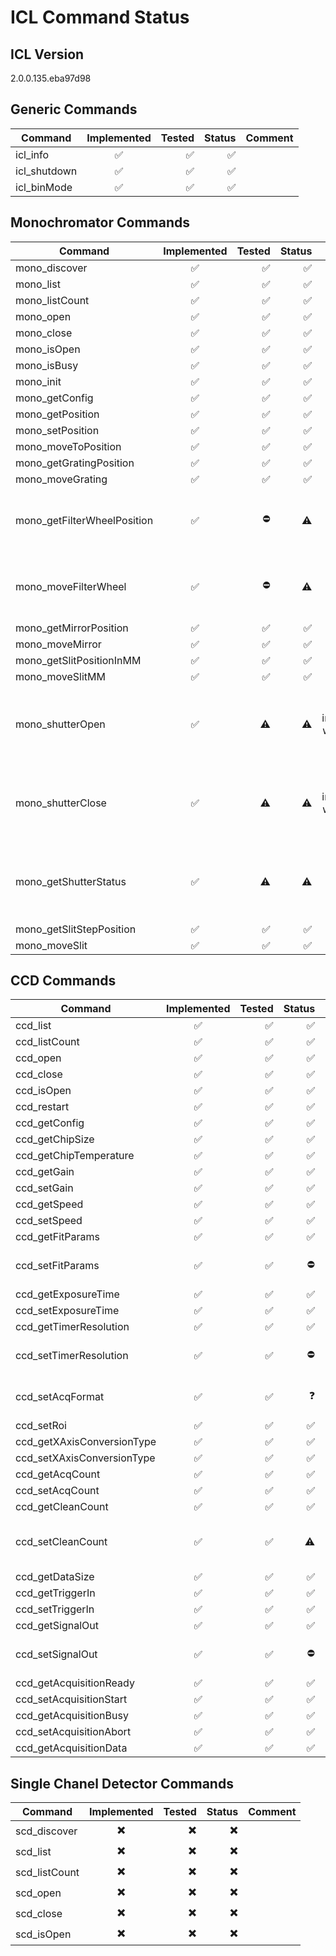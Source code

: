 # ICL Command Status

## ICL Version

2.0.0.135.eba97d98

## Generic Commands

| Command      | Implemented | Tested | Status | Comment |
|--------------|:-----------:|-------:|-------:|--------:|
| icl_info     |      ✅     |     ✅ |     ✅ |         |
| icl_shutdown |      ✅     |     ✅ |     ✅ |         |
| icl_binMode  |      ✅     |     ✅ |     ✅ |         |

## Monochromator Commands

| Command                     | Implemented | Tested | Status |                                                                Comment |
|-----------------------------|:-----------:|-------:|-------:|-----------------------------------------------------------------------:|
| mono_discover               |      ✅     |     ✅ |     ✅ |                                                                        |
| mono_list                   |      ✅     |     ✅ |     ✅ |                                                                        |
| mono_listCount              |      ✅     |     ✅ |     ✅ |                                                                        |
| mono_open                   |      ✅     |     ✅ |     ✅ |                                                                        |
| mono_close                  |      ✅     |     ✅ |     ✅ |                                                                        |
| mono_isOpen                 |      ✅     |     ✅ |     ✅ |                                                                        |
| mono_isBusy                 |      ✅     |     ✅ |     ✅ |                                                                        |
| mono_init                   |      ✅     |     ✅ |     ✅ |                                                                        |
| mono_getConfig              |      ✅     |     ✅ |     ✅ |                                                                        |
| mono_getPosition            |      ✅     |     ✅ |     ✅ |                                                                        |
| mono_setPosition            |      ✅     |     ✅ |     ✅ |                                                                        |
| mono_moveToPosition         |      ✅     |     ✅ |     ✅ |                                                                        |
| mono_getGratingPosition     |      ✅     |     ✅ |     ✅ |                                                                        |
| mono_moveGrating            |      ✅     |     ✅ |     ✅ |                                                                        |
| mono_getFilterWheelPosition |      ✅     |     ⛔ |      ⚠️ |                more info needed about all possible filter wheel setups |
| mono_moveFilterWheel        |      ✅     |     ⛔ |      ⚠️ |                more info needed about all possible filter wheel setups |
| mono_getMirrorPosition      |      ✅     |     ✅ |     ✅ |                                                                        |
| mono_moveMirror             |      ✅     |     ✅ |     ✅ |                                                                        |
| mono_getSlitPositionInMM    |      ✅     |     ✅ |     ✅ |                                                                        |
| mono_moveSlitMM             |      ✅     |     ✅ |     ✅ |                                                                        |
| mono_shutterOpen            |      ✅     |      ⚠️ |      ⚠️ |   cannot test and implemenation will depend on future of shutterSelect |
| mono_shutterClose           |      ✅     |      ⚠️ |      ⚠️ |   cannot test and implemenation will depend on future of shutterSelect |
| mono_getShutterStatus       |      ✅     |      ⚠️ |      ⚠️ | cannot test and returns the status of all shutters instead of just one |
| mono_getSlitStepPosition    |      ✅     |     ✅ |     ✅ |                                                                        |
| mono_moveSlit               |      ✅     |     ✅ |     ✅ |                                                                        |

## CCD Commands

| Command                    | Implemented | Tested | Status |                                  Comment |
|----------------------------|:-----------:|-------:|-------:|-----------------------------------------:|
| ccd_list                   |      ✅     |     ✅ |     ✅ |                                          |
| ccd_listCount              |      ✅     |     ✅ |     ✅ |                                          |
| ccd_open                   |      ✅     |     ✅ |     ✅ |                                          |
| ccd_close                  |      ✅     |     ✅ |     ✅ |                                          |
| ccd_isOpen                 |      ✅     |     ✅ |     ✅ |                                          |
| ccd_restart                |      ✅     |     ✅ |     ✅ |                                          |
| ccd_getConfig              |      ✅     |     ✅ |     ✅ |                                          |
| ccd_getChipSize            |      ✅     |     ✅ |     ✅ |                                          |
| ccd_getChipTemperature     |      ✅     |     ✅ |     ✅ |                                          |
| ccd_getGain                |      ✅     |     ✅ |     ✅ |                                          |
| ccd_setGain                |      ✅     |     ✅ |     ✅ |                                          |
| ccd_getSpeed               |      ✅     |     ✅ |     ✅ |                                          |
| ccd_setSpeed               |      ✅     |     ✅ |     ✅ |                                          |
| ccd_getFitParams           |      ✅     |     ✅ |     ✅ |                                          |
| ccd_setFitParams           |      ✅     |     ✅ |     ⛔ | setting new fit parameters does not work |
| ccd_getExposureTime        |      ✅     |     ✅ |     ✅ |                                          |
| ccd_setExposureTime        |      ✅     |     ✅ |     ✅ |                                          |
| ccd_getTimerResolution     |      ✅     |     ✅ |     ✅ |                                          |
| ccd_setTimerResolution     |      ✅     |     ✅ |     ⛔ |      does not set a new timer resolution |
| ccd_setAcqFormat           |      ✅     |     ✅ |     ❓ |             how can we test this method? |
| ccd_setRoi                 |      ✅     |     ✅ |     ✅ |                                          |
| ccd_getXAxisConversionType |      ✅     |     ✅ |     ✅ |                                          |
| ccd_setXAxisConversionType |      ✅     |     ✅ |     ✅ |                                          |
| ccd_getAcqCount            |      ✅     |     ✅ |     ✅ |                                          |
| ccd_setAcqCount            |      ✅     |     ✅ |     ✅ |                                          |
| ccd_getCleanCount          |      ✅     |     ✅ |     ✅ |                                          |
| ccd_setCleanCount          |      ✅     |     ✅ |      ⚠️ |  No documentation what the "mode" 238 is |
| ccd_getDataSize            |      ✅     |     ✅ |     ✅ |                                          |
| ccd_getTriggerIn           |      ✅     |     ✅ |     ✅ |                                          |
| ccd_setTriggerIn           |      ✅     |     ✅ |     ✅ |                                          |
| ccd_getSignalOut           |      ✅     |     ✅ |     ✅ |                                          |
| ccd_setSignalOut           |      ✅     |     ✅ |     ⛔ |         does not set a new signal output |
| ccd_getAcquisitionReady    |      ✅     |     ✅ |     ✅ |                                          |
| ccd_setAcquisitionStart    |      ✅     |     ✅ |     ✅ |                                          |
| ccd_getAcquisitionBusy     |      ✅     |     ✅ |     ✅ |                                          |
| ccd_setAcquisitionAbort    |      ✅     |     ✅ |     ✅ |                                          |
| ccd_getAcquisitionData     |      ✅     |     ✅ |     ✅ |                                          |

## Single Chanel Detector Commands

| Command       | Implemented | Tested | Status | Comment |
|---------------|:-----------:|-------:|-------:|--------:|
| scd_discover  |      ✖️      |      ✖️ |      ✖️ |         |
| scd_list      |      ✖️      |      ✖️ |      ✖️ |         |
| scd_listCount |      ✖️      |      ✖️ |      ✖️ |         |
| scd_open      |      ✖️      |      ✖️ |      ✖️ |         |
| scd_close     |      ✖️      |      ✖️ |      ✖️ |         |
| scd_isOpen    |      ✖️      |      ✖️ |      ✖️ |         |
